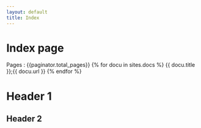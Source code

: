 ```yaml
---
layout: default
title: Index
---
```

# Index page
Pages : {{paginator.total_pages}}
{% for docu in sites.docs %}
    {{ docu.title }};{{ docu.url }}
{% endfor %}


# Header 1
## Header 2
